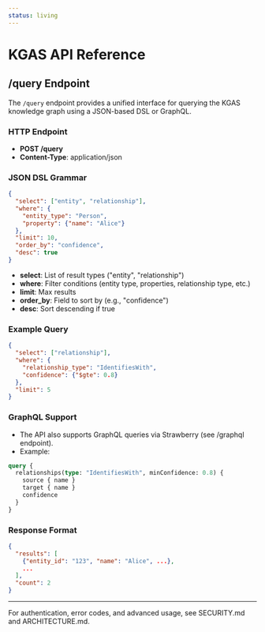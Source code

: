 ```yaml
---
status: living
---
```


# KGAS API Reference

## /query Endpoint

The `/query` endpoint provides a unified interface for querying the KGAS knowledge graph using a JSON-based DSL or GraphQL.

### HTTP Endpoint
- **POST /query**
- **Content-Type**: application/json

### JSON DSL Grammar
```json
{
  "select": ["entity", "relationship"],
  "where": {
    "entity_type": "Person",
    "property": {"name": "Alice"}
  },
  "limit": 10,
  "order_by": "confidence",
  "desc": true
}
```
- **select**: List of result types ("entity", "relationship")
- **where**: Filter conditions (entity type, properties, relationship type, etc.)
- **limit**: Max results
- **order_by**: Field to sort by (e.g., "confidence")
- **desc**: Sort descending if true

### Example Query
```json
{
  "select": ["relationship"],
  "where": {
    "relationship_type": "IdentifiesWith",
    "confidence": {"$gte": 0.8}
  },
  "limit": 5
}
```

### GraphQL Support
- The API also supports GraphQL queries via Strawberry (see /graphql endpoint).
- Example:
```graphql
query {
  relationships(type: "IdentifiesWith", minConfidence: 0.8) {
    source { name }
    target { name }
    confidence
  }
}
```

### Response Format
```json
{
  "results": [
    {"entity_id": "123", "name": "Alice", ...},
    ...
  ],
  "count": 2
}
```

---
For authentication, error codes, and advanced usage, see SECURITY.md and ARCHITECTURE.md. 